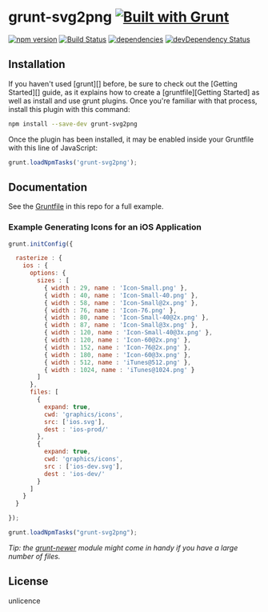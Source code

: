 grunt-svg2png [![Built with Grunt](https://cdn.gruntjs.com/builtwith.png)](http://gruntjs.com/)
===============

[![npm version](https://badge.fury.io/js/grunt-svg2png.svg)](http://badge.fury.io/js/grunt-svg2png)
[![Build Status](https://travis-ci.org/runspired/grunt-svg2png.svg?branch=master)](https://travis-ci.org/runspired/grunt-svg2png)
[![dependencies](https://david-dm.org/runspired/grunt-svg2png.svg)](https://david-dm.org/runspired/grunt-svg2png)
[![devDependency Status](https://david-dm.org/runspired/grunt-svg2png/dev-status.svg)](https://david-dm.org/runspired/grunt-svg2png#info=devDependencies)


## Installation

If you haven't used [grunt][] before, be sure to check out the [Getting Started][] guide, as it explains how to create a [gruntfile][Getting Started] as well as install and use grunt plugins. Once you're familiar with that process, install this plugin with this command:

```sh
npm install --save-dev grunt-svg2png
```

Once the plugin has been installed, it may be enabled inside your Gruntfile with this line of JavaScript:

```js
grunt.loadNpmTasks('grunt-svg2png');
```


## Documentation

See the [Gruntfile](Gruntfile.js) in this repo for a full example.


### Example Generating Icons for an iOS Application

```js
grunt.initConfig({

  rasterize : {
    ios : {
      options: {
        sizes : [
          { width : 29, name : 'Icon-Small.png' },
          { width : 40, name : 'Icon-Small-40.png' },
          { width : 58, name : 'Icon-Small@2x.png' },
          { width : 76, name : 'Icon-76.png' },
          { width : 80, name : 'Icon-Small-40@2x.png' },
          { width : 87, name : 'Icon-Small@3x.png' },
          { width : 120, name : 'Icon-Small-40@3x.png' },
          { width : 120, name : 'Icon-60@2x.png' },
          { width : 152, name : 'Icon-76@2x.png' },
          { width : 180, name : 'Icon-60@3x.png' },
          { width : 512, name : 'iTunes@512.png' },
          { width : 1024, name : 'iTunes@1024.png' }
        ]
      },
      files: [
        {
          expand: true,
          cwd: 'graphics/icons',
          src: ['ios.svg'],
          dest : 'ios-prod/'
        },
        {
          expand: true,
          cwd: 'graphics/icons',
          src : ['ios-dev.svg'],
          dest : 'ios-dev/'
        }
      ]
    }
  }

});

grunt.loadNpmTasks("grunt-svg2png");
```

*Tip: the [grunt-newer](https://github.com/tschaub/grunt-newer) module might come in handy if you have a large number of files.*

## License

unlicence
